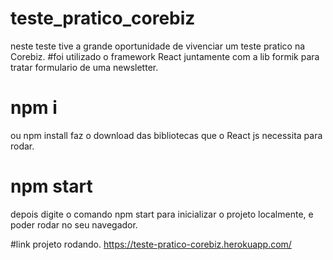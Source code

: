 # teste_pratico_corebiz
neste teste tive a grande oportunidade de vivenciar um teste pratico na Corebiz.
#foi utilizado o framework React juntamente com a lib formik para tratar formulario de uma newsletter.
# npm i
ou npm install faz o download das bibliotecas que o React js necessita para rodar.
# npm start
depois digite o comando npm start para inicializar o projeto localmente, e poder rodar no seu navegador.

#link projeto rodando.
https://teste-pratico-corebiz.herokuapp.com/

